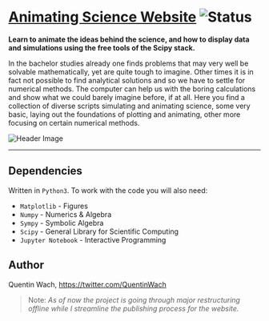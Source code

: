 # [Animating Science Website](https://quentinwach.github.io/Animating-Science/) ![Status](https://img.shields.io/badge/status-alpha-lightgrey)
<!-- heading gif with collage of animation examples -->

**Learn to animate the ideas behind the science, and how to display data and simulations using the free tools of the Scipy stack.**

In the bachelor studies already one finds problems that may very well be solvable mathematically, yet are quite tough to imagine. Other times it is in fact not possible to find analytical solutions and so we have to settle for numerical methods. The computer can help us with the boring calculations and show what we could barely imagine before, if at all. Here you find a collection of diverse scripts simulating and animating science, some very basic, laying out the foundations of plotting and animating, other more focusing on certain numerical methods.

![Header Image](top_pic.png)

---
## Dependencies
Written in `Python3`. To work with the code you will also need:
+ `Matplotlib` - Figures
+ `Numpy` - Numerics & Algebra
+ `Sympy` - Symbolic Algebra
+ `Scipy` - General Library for Scientific Computing
+ `Jupyter Notebook` - Interactive Programming

## Author
Quentin Wach, https://twitter.com/QuentinWach 

>Note: *As of now the project is going through major restructuring offline while I streamline the publishing process for the website.*
